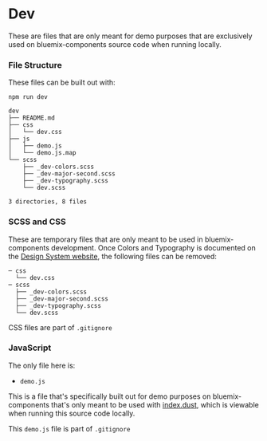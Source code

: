 # Dev

These are files that are only meant for demo purposes that are exclusively used on bluemix-components source code when running locally.

### File Structure

These files can be built out with:
```
npm run dev
```

```
dev
├── README.md
├── css
│   └── dev.css
├── js
│   ├── demo.js
│   └── demo.js.map
└── scss
    ├── _dev-colors.scss
    ├── _dev-major-second.scss
    ├── _dev-typography.scss
    └── dev.scss

3 directories, 8 files
```

### SCSS and CSS

These are temporary files that are only meant to be used in bluemix-components development.
Once Colors and Typography is documented on the [Design System website](http://design-system.stage1.mybluemix.net/), the following files can be removed:

```
─ css
  └── dev.css
─ scss
  ├── _dev-colors.scss
  ├── _dev-major-second.scss
  ├── _dev-typography.scss
  └── dev.scss
```

CSS files are part of `.gitignore`

### JavaScript

The only file here is:
* `demo.js`

This is a file that's specifically built out for demo purposes on bluemix-components that's only meant to be used with [index.dust](https://github.ibm.com/Bluemix/bluemix-components/blob/master/views/index.dust), which is viewable when running this source code locally.

This `demo.js` file is part of `.gitignore`
